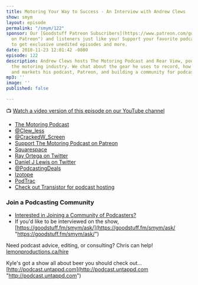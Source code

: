 ```yaml
---
title: Motoring Your Way to Success - An Interview with Andrew Clews
show: smym
layout: episode
permalink: "/smym/122"
sponsor: Our [Goodstuff Patreon Subscribers](https://www.patreon.com/goodstuff "Goodstuff
  on Patreon") and listeners just like you! Support your favorite podcasts directly
  to get exclusive unedited episodes and more.
date: 2018-11-23 12:01:42 -0800
episode: 122
description: Andrew Clews hosts The Motoring Podcast and Rear View, podcasts all about
  the motoring industry. We chat about the gear he uses to record, how he edits, publishes,
  and markets his podcast, Patreon, and building a community for podcasters.
mp3: ''
image: ''
published: false

---
```

📺 [Watch a video version of this episode on our YouTube channel](#)

* [The Motoring Podcast](https://www.motoringpodcast.com/)
* [@Clew_less](https://twitter.com/Clew_less)
* [@CrackedW_Screen](https://twitter.com/CrackedW_Screen)
* [Support The Motoring Podcast on Patreon](https://www.patreon.com/bePatron?u=91306)
* [Squarespace](https://www.squarespace.com/)
* [Ray Ortega on Twitter](https://twitter.com/podcasthelper)
* [Daniel J Lewis on Twitter](https://twitter.com/theDanielJLewis)
* [@PodcastingDeals](https://twitter.com/PodcastingDeals)
* [Izotope](https://www.izotope.com)
* [PodTrac](https://www.podtrac.com/)
* [Check out Transistor for podcast hosting](https://transistor.fm/?via=chris)


### Join a Podcasting Community

* [Interested in Joining a Community of Podcasters?](https://mailchi.mp/ad73a5bdfab5/podcasting)
* If you'd like to be interviewed on the show, [https://goodstuff.fm/smym/ask/](https://goodstuff.fm/smym/ask/ "https://goodstuff.fm/smym/ask/")

Need podcast advice, editing, or consulting? Chris can help! [lemonproductions.ca/hire](https://lemonproductions.ca/hire)

Kyle's got a show all about beer you should check out... [http://podcast.untappd.com](http://podcast.untappd.com "http://podcast.untappd.com")